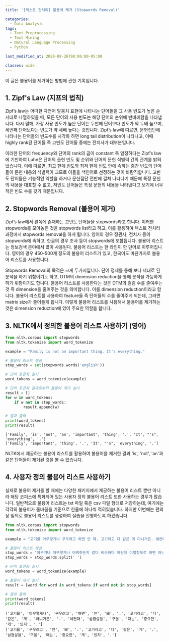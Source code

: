 ```yaml
---
title: '[텍스트 전처리] 불용어 제거 (Stopwords Removal)'

categories:
  - Data Analysis
tags:
  - Text Preprocessing
  - Text Mining
  - Natural Language Processing
  - Python

last_modified_at: 2020-08-26T08:06:00-05:00

classes: wide
---
```


이 글은 불용어를 제거하는 방법에 관한 기록입니다.

## 1. Zipf's Law (지프의 법칙)

Zipf’s law는 어떠한 자연어 말뭉치 표현에 나타나는 단어들을 그 사용 빈도가 높은 순서대로 나열하였을 때, 모든 단어의 사용 빈도는 해당 단어의 순위에 반비례함을 나타냅니다. 다시 말해, 가장 사용 빈도가 높은 단어는 두번째 단어보다 빈도가 약 두배 높으며, 세번째 단어보다는 빈도가 약 세배 높다는 것입니다. Zipf’s law에 따르면, 문헌집단에 나타나는 단어들의 빈도수를 시각화 하면 long tail distribution이 나타나고, 이때 highly rank된 단어들 즉 고빈도 단어들 중에는 전치사가 대부분입니다.

이러한 단어의 frequency와 단어의 rank의 곱이 constant 즉 일정하다는 Zipf’s law에 기반하여 Luhn은 단어의 출현 빈도 및 순위와 단어의 문헌 식별력 간의 관계를 밝혀냈습니다. 이에 따르면, 최고 한계 빈도와 최저 한계 빈도 안에 속하는 중간 빈도의 단어들이 문헌 내용의 식별력이 크므로 이들을 색인어로 선정하는 것이 바람직합니다. 고빈도 단어들은 기능적인 역할을 하거나 문헌집단 전반에 걸쳐 나타나기 때문에 특정 문헌의 내용을 대표할 수 없고, 저빈도 단어들은 특정 문헌의 내용을 나타낸다고 보기에 너무 적은 빈도 수를 갖기 때문입니다.
 
## 2. Stopwords Removal (불용어 제거)

Zipf’s law에서 왼쪽에 존재하는 고빈도 단어들을 stopwords라고 합니다. 이러한 stopwords를 모아놓은 것을 stopwords list라고 하고, 이를 활용하여 텍스트 전처리 과정에서 stopwords removal을 하게 됩니다. 영어의 경우 정관사, 전치사 등이 stopwords에 속하고, 한글의 경우 조사 등이 stopwords에 포함됩니다. 불용어 리스트는 정보검색 분야에서 많이 사용된다. 불용어 리스트는 한 라인이 한 단어로 이루어집니다. 영어의 경우 450-500개 정도의 불용어 리스트가 있고, 한국어도 마찬가지로 불용어 리스트를 사용합니다.
 
Stopwords Removal의 목적은 크게 두가지입니다. 단어 정제를 통해 보다 제대로 된 분석을 하기 위함이기도 하고, DTM의 dimension reduction을 통해 분석을 가능하게 하기 위함이기도 합니다. 불용어 리스트를 사용한다는 것은 DTM의 컬럼 수를 줄여주는 것 즉 dimension을 줄여주는 것을 의미합니다. 이를 dimension reduction이라고 합니다. 불용어 리스트를 사용하여 feature들 즉 단어들의 수를 줄여주게 되는데, 그러면 matrix size가 줄어들게 됩니다. 이렇게 불용어 리스트를 사용해서 불용어를 제거하는 것은 dimension reduction에 있어 주요한 역할을 합니다.

## 3. NLTK에서 정의한 불용어 리스트 사용하기 (영어)

```python
from nltk.corpus import stopwords
from nltk.tokenize import word_tokenize

example = "Family is not an important thing. It's everything."

# 불용어 리스트 생성
stop_words = set(stopwords.words('english')) 

# 단어 토큰화 실시
word_tokens = word_tokenize(example)

# 단어 토큰화 결과로부터 불용어 제거 실시
result = []
for w in word_tokens: 
    if w not in stop_words: 
        result.append(w) 

# 결과 출력
print(word_tokens) 
print(result) 
```

    ['Family', 'is', 'not', 'an', 'important', 'thing', '.', 'It', "'s", 'everything', '.']
    ['Family', 'important', 'thing', '.', 'It', "'s", 'everything', '.']

NLTK에서 제공하는 불용어 리스트를 활용하여 불용어를 제거한 결과 'is', 'not', 'an'과 같은 단어들이 제거된 것을 볼 수 있습니다.

## 4. 사용자 정의 불용어 리스트 사용하기

실제로 불용어 제거를 할 때에는 다양한 패키지에서 제공하는 불용어 리스트 뿐만 아니라 해당 코퍼스에 특화되어 있는 사용자 정의 불용어 리스트 또한 사용하는 경우가 많습니다. 일반적으로 불용어 리스트는 txt 파일 혹은 csv 파일 형태로 저장하는데, 여기에는 각각의 불용어가 줄바꿈을 기준으로 한줄에 하나씩 적혀있습니다. 하지만 이번에는 편의상 임의로 불용어 리스트를 생성하여 실습을 진행하도록 하겠습니다.

```python
from nltk.corpus import stopwords 
from nltk.tokenize import word_tokenize

example = "고기를 아무렇게나 구우려고 하면 안 돼. 고기라고 다 같은 게 아니거든. 예컨대 삼겹살을 구울 때는 중요한 게 있지."

# 불용어 리스트 생성
stop_words = "아무거나 아무렇게나 어찌하든지 같다 비슷하다 예컨대 이럴정도로 하면 아니거든"
stop_words = stop_words.split(' ')

# 단어 토큰화 실시
word_tokens = word_tokenize(example)

# 불용어 제거 실시
result = [word for word in word_tokens if word not in stop_words]

# 결과 출력
print(word_tokens) 
print(result)
```

    ['고기를', '아무렇게나', '구우려고', '하면', '안', '돼', '.', '고기라고', '다', '같은', '게', '아니거든', '.', '예컨대', '삼겹살을', '구울', '때는', '중요한', '게', '있지', '.']
    ['고기를', '구우려고', '안', '돼', '.', '고기라고', '다', '같은', '게', '.', '삼겹살을', '구울', '때는', '중요한', '게', '있지', '.']

